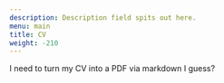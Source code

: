 ```yaml
---
description: Description field spits out here.
menu: main
title: CV
weight: -210
---
```

I need to turn my CV into a PDF via markdown I guess?
